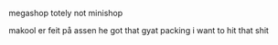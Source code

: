megashop totely not minishop 

makool er feit på assen
he got that gyat packing
i want to hit that shit